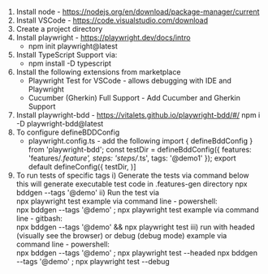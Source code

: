 1) Install node - https://nodejs.org/en/download/package-manager/current 
2) Install VSCode - https://code.visualstudio.com/download 
3) Create a project directory 
4) Install playwright - https://playwright.dev/docs/intro 
    - npm init playwright@latest 
5) Install TypeScript Support via: 
    - npm install -D typescript 
6) Install the following extensions from marketplace 
    - Playwright Test for VSCode - allows debugging with IDE and Playwright 
    - Cucumber (Gherkin) Full Support - Add Cucumber and Gherkin Support 
7) Install playwright-bdd - https://vitalets.github.io/playwright-bdd/#/ 
    npm i -D playwright-bdd@latest 
8) To configure defineBDDConfig  
    - playwright.config.ts - add the following 
    import { defineBddConfig } from 'playwright-bdd'; 
    const testDir = defineBddConfig({ 
    features: 'features/*.feature', 
    steps: 'steps/*.ts', 
    tags: '@demo1' 
    }); 
    export default defineConfig({ 
    testDir, 
  )] 
9) To run tests of specific tags 
    i) Generate the tests via command below this will generate executable test code in .features-gen directory 
        npx bddgen --tags '@demo' 
    ii) Run the test via   
        npx playwright test 
    example via command line - powershell:  
        npx bddgen --tags '@demo' ; npx playwright test 
    example via command line - gitbash:  
        npx bddgen --tags '@demo' && npx playwright test 
    iii) run with headed (visually see the browser) or debug (debug mode) 
    example via command line - powershell:  
        npx bddgen --tags '@demo' ; npx playwright test --headed 
        npx bddgen --tags '@demo' ; npx playwright test --debug 